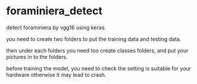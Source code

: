 # foraminiera_detect
detect foraminiera by vgg16 using keras.


you need to create two folders to put the training data and testing data.

then under each folders you need too create classes folders, and put your pictures in to the folders.

before training the model, you need to check the setting is suitable for your hardware otherwise it may lead to crash.
